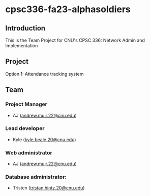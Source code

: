# cpsc336-fa23-alphasoldiers

## Introduction
This is the Team Project for CNU's CPSC 336: Network Admin and Implementation

## Project
Option 1: Attendance tracking system

## Team
### Project Manager
- AJ (andrew.muir.22@cnu.edu)
### Lead developer
- Kyle (kyle.beale.20@cnu.edu)
### Web administrator
- AJ (andrew.muir.22@cnu.edu)
### Database administrator:
- Tristen (tristan.hintz.20@cnu.edu)
